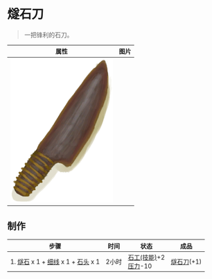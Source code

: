 # 燧石刀  
> 一把锋利的石刀。  
  
  属性  |   图片   
 ----  |  ----:   
   |  ![](Sprite/FlintKnife.png)   
  
## 制作  
步骤  |  时间  |  状态  |  成品  
----  |  ----  |  ----  |  ----  
1. [燧石](Flint.md) x 1 + [细线](CordFiber.md) x 1 + [石头](Stone.md) x 1  |  2小时  |  [石工(技能)](Skill_Knapping.md)+2<br>[压力](Stress.md)-10  |  [燧石刀](KnifeFlint.md)(+1)  
